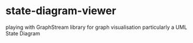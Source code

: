 # state-diagram-viewer
playing with GraphStream library for graph visualisation particularly a UML State Diagram
